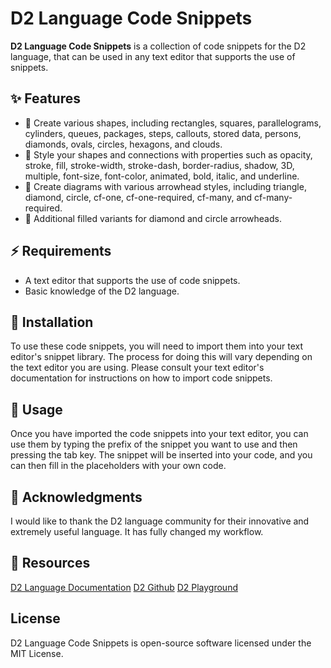 # D2 Language Code Snippets

**D2 Language Code Snippets** is a collection of code snippets for the D2 language, that can be used in any text editor that supports the use of snippets.

## ✨ Features

- 🔨 Create various shapes, including rectangles, squares, parallelograms, cylinders, queues, packages, steps, callouts, stored data, persons, diamonds, ovals, circles, hexagons, and clouds.
- 🎨 Style your shapes and connections with properties such as opacity, stroke, fill, stroke-width, stroke-dash, border-radius, shadow, 3D, multiple, font-size, font-color, animated, bold, italic, and underline.
- 📐 Create diagrams with various arrowhead styles, including triangle, diamond, circle, cf-one, cf-one-required, cf-many, and cf-many-required.
- 💎 Additional filled variants for diamond and circle arrowheads.

## ⚡️ Requirements

- A text editor that supports the use of code snippets.
- Basic knowledge of the D2 language.

## 🚀 Installation

To use these code snippets, you will need to import them into your text editor's snippet library. The process for doing this will vary depending on the text editor you are using. Please consult your text editor's documentation for instructions on how to import code snippets.

## 🔨 Usage

Once you have imported the code snippets into your text editor, you can use them by typing the prefix of the snippet you want to use and then pressing the tab key. The snippet will be inserted into your code, and you can then fill in the placeholders with your own code.

## 🙏 Acknowledgments
I would like to thank the D2 language community for their innovative and extremely useful language. It has fully changed my workflow.

## 🔗 Resources
[D2 Language Documentation](https://d2lang.com/tour/intro/)
[D2 Github](https://github.com/terrastruct/d2)
[D2 Playground](https://play.d2lang.com/?script=qlDQtVOo5AIEAAD__w%3D%3D&)

## License
D2 Language Code Snippets is open-source software licensed under the MIT License.
